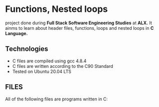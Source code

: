 # Functions, Nested loops

project done during **Full Stack Software Engineering Studies** at **ALX.** It ainms to learn about header files, functions, loops and nested loops in **C Language.**

## Technologies
* C files are compiled using gcc 4.8.4
* C files are written according to the C90 Standard
* Tested on Ubuntu 20.04 LTS

## FILES
All of the following files are programs written  in C:
